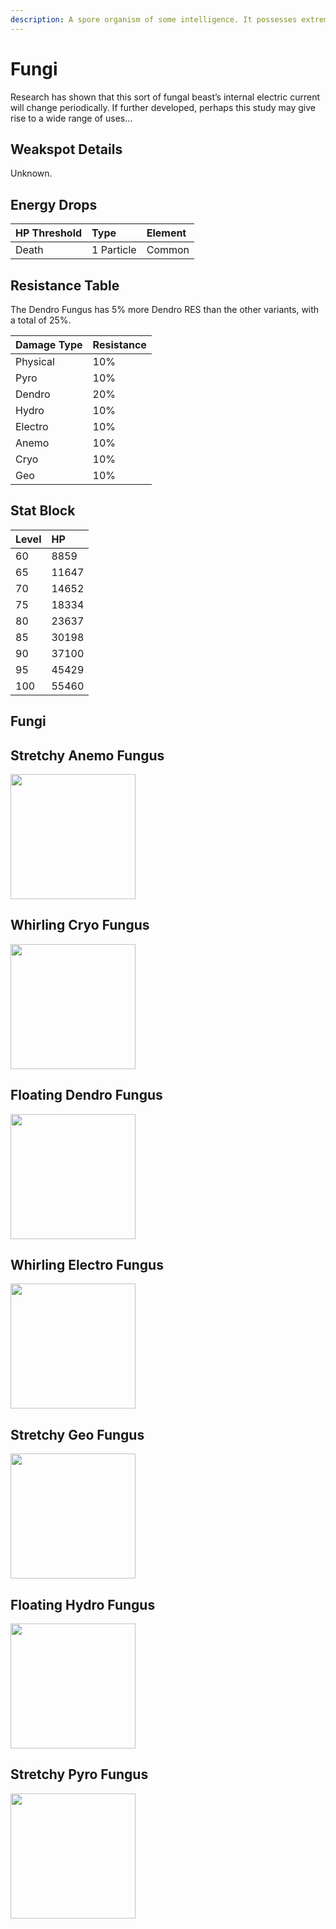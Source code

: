 ```yaml
---
description: A spore organism of some intelligence. It possesses extreme adaptability.
---
```


# Fungi

Research has shown that this sort of fungal beast’s internal electric current will change periodically. If further developed, perhaps this study may give rise to a wide range of uses…

## Weakspot Details

Unknown.

## Energy Drops

| HP Threshold | Type       | Element |
| :----------- | :--------- | :------ |
| Death        | 1 Particle | Common  |

## Resistance Table

The Dendro Fungus has 5% more Dendro RES than the other variants, with a total of 25%.

| Damage Type | Resistance |
| :---------- | :--------- |
| Physical    | 10%        |
| Pyro        | 10%        |
| Dendro      | 20%        |
| Hydro       | 10%        |
| Electro     | 10%        |
| Anemo       | 10%        |
| Cryo        | 10%        |
| Geo         | 10%        |

## Stat Block

| Level | HP    |
| :---- | :---- |
| 60    | 8859  |
| 65    | 11647 |
| 70    | 14652 |
| 75    | 18334 |
| 80    | 23637 |
| 85    | 30198 |
| 90    | 37100 |
| 95    | 45429 |
| 100   | 55460 |

## Fungi

<Tabs queryString="variant">

<TabItem value="anemo" label="Anemo">

## Stretchy Anemo Fungus

<img src="/img/enemy/mystical/Enemy_Stretchy_Anemo_Fungus_Icon.webp" width="200" height="200" />

</TabItem>

<TabItem value="cryo" label="Cryo">

## Whirling Cryo Fungus

<img src="/img/enemy/mystical/Enemy_Whirling_Cryo_Fungus_Icon.webp" width="200" height="200" />

</TabItem>

<TabItem value="dendro" label="Dendro">

## Floating Dendro Fungus

<img src="/img/enemy/mystical/Enemy_Floating_Dendro_Fungus_Icon.webp" width="200" height="200" />

</TabItem>

<TabItem value="electro" label="Electro">

## Whirling Electro Fungus

<img src="/img/enemy/mystical/Enemy_Whirling_Electro_Fungus_Icon.webp" width="200" height="200" />

</TabItem>

<TabItem value="geo" label="Geo">

## Stretchy Geo Fungus

<img src="/img/enemy/mystical/Enemy_Stretchy_Geo_Fungus_Icon.webp" width="200" height="200" />

</TabItem>

<TabItem value="hydro" label="Hydro">

## Floating Hydro Fungus

<img src="/img/enemy/mystical/Enemy_Floating_Hydro_Fungus_Icon.webp" width="200" height="200" />

</TabItem>

<TabItem value="pyro" label="Pyro">

## Stretchy Pyro Fungus

<img src="/img/enemy/mystical/Enemy_Stretchy_Pyro_Fungus_Icon.webp" width="200" height="200" />

</TabItem>

</Tabs>

